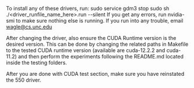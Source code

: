 To install any of these drivers, run:
sudo service gdm3 stop
sudo sh ./<driver_runfile_name_here>.run --silent
If you get any errors, run nvidia-smi to make sure nothing else is running.
If you run into any trouble, email wagle@cs.unc.edu

After changing the driver, also ensure the CUDA Runtime version is the desired version. This can be done by changing the related paths in Makefile to the tested CUDA runtime version (available are cuda-12.2.2 and cuda-11.2) and then perform the experiments following the README.md located inside the testing folders.

After you are done with CUDA test section, make sure you have reinstated the 550 driver.

